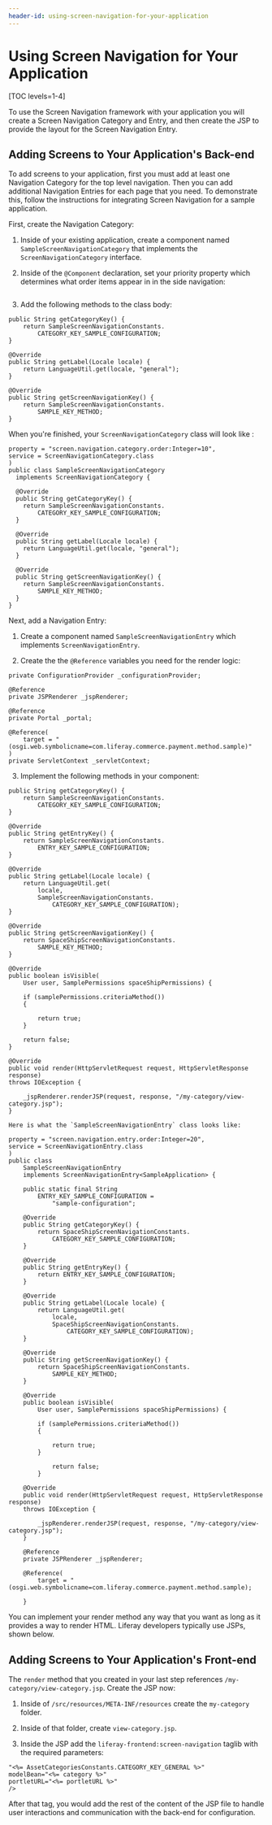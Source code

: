 ```yaml
---
header-id: using-screen-navigation-for-your-application
---
```


# Using Screen Navigation for Your Application

[TOC levels=1-4]

To use the Screen Navigation framework with your application you will create a
Screen Navigation Category and Entry, and then create the JSP to provide the
layout for the Screen Navigation Entry.

## Adding Screens to Your Application's Back-end 

To add screens to your application, first you must add at least one Navigation 
Category for the top level navigation. Then you can add additional Navigation 
Entries for each page that you need. To demonstrate this, follow the 
instructions for integrating Screen Navigation for a sample application.

First, create the Navigation Category:

1.  Inside of your existing application, create a component named 
    `SampleScreenNavigationCategory` that implements the  
    `ScreenNavigationCategory` interface. 

2.  Inside of the `@Component` declaration, set your priority property which determines what order items appear in in the side navigation:

```property = "screen.navigation.category.order:Integer=10",
```

3.  Add the following methods to the class body:

```@Override
public String getCategoryKey() {
	return SampleScreenNavigationConstants.
		CATEGORY_KEY_SAMPLE_CONFIGURATION;
}

@Override
public String getLabel(Locale locale) {
	return LanguageUtil.get(locale, "general");
}

@Override
public String getScreenNavigationKey() {
	return SampleScreenNavigationConstants.
		SAMPLE_KEY_METHOD;
}
```     
    
When you're finished, your `ScreenNavigationCategory` class will look 
like :
    
```@Component(
property = "screen.navigation.category.order:Integer=10",
service = ScreenNavigationCategory.class
)
public class SampleScreenNavigationCategory
  implements ScreenNavigationCategory {

  @Override
  public String getCategoryKey() {
    return SampleScreenNavigationConstants.
        CATEGORY_KEY_SAMPLE_CONFIGURATION;
  }

  @Override
  public String getLabel(Locale locale) {
    return LanguageUtil.get(locale, "general");
  }

  @Override
  public String getScreenNavigationKey() {
    return SampleScreenNavigationConstants.
        SAMPLE_KEY_METHOD;
  }
}
```        
 
Next, add a Navigation Entry: 

1.  Create a component named `SampleScreenNavigationEntry` which implements 
    `ScreenNavigationEntry`.

2.  Create the the `@Reference` variables you need for the render logic:

```@Reference
private ConfigurationProvider _configurationProvider;

@Reference
private JSPRenderer _jspRenderer;

@Reference
private Portal _portal;

@Reference(
    target = "(osgi.web.symbolicname=com.liferay.commerce.payment.method.sample)"
)
private ServletContext _servletContext;
```

3.  Implement the following methods in your component:

```@Override
public String getCategoryKey() {
    return SampleScreenNavigationConstants.
    	CATEGORY_KEY_SAMPLE_CONFIGURATION;
}

@Override
public String getEntryKey() {
    return SampleScreenNavigationConstants.
        ENTRY_KEY_SAMPLE_CONFIGURATION;
}

@Override
public String getLabel(Locale locale) {
    return LanguageUtil.get(
    	locale,
    	SampleScreenNavigationConstants.
    		CATEGORY_KEY_SAMPLE_CONFIGURATION);
}

@Override
public String getScreenNavigationKey() {
    return SpaceShipScreenNavigationConstants.
    	SAMPLE_KEY_METHOD;
}

@Override
public boolean isVisible(
    User user, SamplePermissions spaceShipPermissions) {

    if (samplePermissions.criteriaMethod()) 
    {

    	return true;
    }

    return false;
}

@Override
public void render(HttpServletRequest request, HttpServletResponse response)
throws IOException {
            
    _jspRenderer.renderJSP(request, response, "/my-category/view-category.jsp");
}
```    
    
    Here is what the `SampleScreenNavigationEntry` class looks like:
    
```@Component(
property = "screen.navigation.entry.order:Integer=20",
service = ScreenNavigationEntry.class
)
public class
    SampleScreenNavigationEntry
    implements ScreenNavigationEntry<SampleApplication> {
    
    public static final String
    	ENTRY_KEY_SAMPLE_CONFIGURATION =
    		"sample-configuration";

    @Override
    public String getCategoryKey() {
    	return SpaceShipScreenNavigationConstants.
    		CATEGORY_KEY_SAMPLE_CONFIGURATION;
    }

    @Override
    public String getEntryKey() {
    	return ENTRY_KEY_SAMPLE_CONFIGURATION;
    }

    @Override
    public String getLabel(Locale locale) {
    	return LanguageUtil.get(
    		locale,
    		SpaceShipScreenNavigationConstants.
    	    	CATEGORY_KEY_SAMPLE_CONFIGURATION);
    }

    @Override
    public String getScreenNavigationKey() {
    	return SpaceShipScreenNavigationConstants.
    		SAMPLE_KEY_METHOD;
    }

    @Override
    public boolean isVisible(
    	User user, SamplePermissions spaceShipPermissions) {

    	if (samplePermissions.criteriaMethod()) 
        {

    		return true;
    	}

       	    return false;
    	}

    @Override
    public void render(HttpServletRequest request, HttpServletResponse response)
    throws IOException {
            
        _jspRenderer.renderJSP(request, response, "/my-category/view-category.jsp");
    }
                	
    @Reference
    private JSPRenderer _jspRenderer;

    @Reference(
    	target = "(osgi.web.symbolicname=com.liferay.commerce.payment.method.sample);
    	
    }
```

You can implement your render method any way that you want as long as it
provides a way to render HTML. Liferay developers typically use JSPs, shown
below. 

## Adding Screens to Your Application's Front-end 

The `render` method that you created in your last step references 
`/my-category/view-category.jsp`. Create the JSP now:

1.  Inside of `/src/resources/META-INF/resources` create the `my-category` 
    folder.
    
2.  Inside of that folder, create `view-category.jsp`.

3.  Inside the JSP add the `liferay-frontend:screen-navigation` taglib with the 
    required parameters:

```<liferay-frontend:screen-navigation key=
"<%= AssetCategoriesConstants.CATEGORY_KEY_GENERAL %>"
modelBean="<%= category %>"
portletURL="<%= portletURL %>"
/>
```

After that tag, you would add the rest of the content of the JSP file to handle
user interactions and communication with the back-end for configuration.
